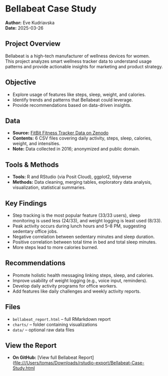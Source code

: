 
# Bellabeat Case Study

**Author:** Eve Kudriavska  
**Date:** 2025-03-26

## Project Overview
Bellabeat is a high-tech manufacturer of wellness devices for women.  
This project analyzes smart wellness tracker data to understand usage patterns and provide actionable insights for marketing and product strategy.

## Objective
- Explore usage of features like steps, sleep, weight, and calories.  
- Identify trends and patterns that Bellabeat could leverage.  
- Provide recommendations based on data-driven insights.

## Data
- **Source:** [FitBit Fitness Tracker Data on Zenodo](https://zenodo.org/records/53894#.X9oeh3Uzaao)  
- **Contents:** 6 CSV files covering daily activity, steps, sleep, calories, weight, and intensities.  
- **Note:** Data collected in 2016; anonymized and public domain.

## Tools & Methods
- **Tools:** R and RStudio (via Posit Cloud), ggplot2, tidyverse  
- **Methods:** Data cleaning, merging tables, exploratory data analysis, visualization, statistical summaries.

## Key Findings
- Step tracking is the most popular feature (33/33 users), sleep monitoring is used less (24/33), and weight logging is least used (8/33).  
- Peak activity occurs during lunch hours and 5–8 PM, suggesting sedentary office jobs.  
- Negative correlation between sedentary minutes and sleep duration.  
- Positive correlation between total time in bed and total sleep minutes.  
- More steps lead to more calories burned.

## Recommendations
- Promote holistic health messaging linking steps, sleep, and calories.  
- Improve usability of weight logging (e.g., voice input, reminders).  
- Develop daily activity programs for office workers.  
- Add features like daily challenges and weekly activity reports.

## Files
- `bellabeat_report.html` – full RMarkdown report  
- `charts/` – folder containing visualizations  
- `data/` – optional raw data files  

## View the Report
- **On GitHub:** [View full Bellabeat Report]([file:///Users/tomas/Downloads/rstudio-export/Bellabeat-Case-Study.html](https://f10355c6760045f288f6815a6cb93ba2.app.posit.cloud/file_show?path=%2Fcloud%2Fproject%2FBellabeat-Case-Study.html)  

